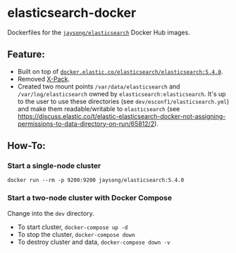 # elasticsearch-docker

Dockerfiles for the [`jaysong/elasticsearch`](https://hub.docker.com/r/jaysong/elasticsearch/)
Docker Hub images.

## Feature:

- Built on top of [`docker.elastic.co/elasticsearch/elasticsearch:5.4.0`](https://github.com/elastic/elasticsearch-docker/tree/5.4).
- Removed [X-Pack](https://www.elastic.co/guide/en/x-pack/5.4/index.html).
- Created two mount points `/var/data/elasticsearch` and `/var/log/elasticsearch` owned by
  `elasticsearch:elasticsearch`. It's up to the user to use these directories (see
  `dev/esconf1/elasticsearch.yml`) and make them readable/writable to `elasticsearch` (see https://discuss.elastic.co/t/elastic-elasticsearch-docker-not-assigning-permissions-to-data-directory-on-run/65812/2).

## How-To:

### Start a single-node cluster
```
docker run --rm -p 9200:9200 jaysong/elasticsearch:5.4.0
```

### Start a two-node cluster with Docker Compose

Change into the `dev` directory.

- To start cluster, `docker-compose up -d`
- To stop the cluster, `docker-compose down`
- To destroy cluster and data, `docker-compose down -v`
